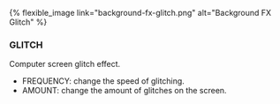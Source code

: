 ---
---

{% flexible_image link="background-fx-glitch.png" alt="Background FX Glitch" %}

### GLITCH
Computer screen glitch effect.

* FREQUENCY: change the speed of glitching.
* AMOUNT: change the amount of glitches on the screen.
